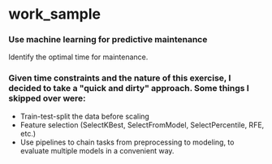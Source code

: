 # work_sample

### Use machine learning for predictive maintenance
Identify the optimal time for maintenance.

### Given time constraints and the nature of this exercise, I decided to take a "quick and dirty" approach. Some things I skipped over were:
* Train-test-split the data before scaling
* Feature selection (SelectKBest, SelectFromModel, SelectPercentile, RFE, etc.)
* Use pipelines to chain tasks from preprocessing to modeling, to evaluate multiple models in a convenient way.
